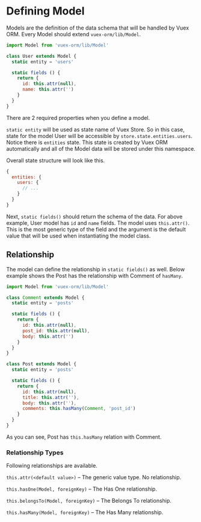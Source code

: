 # Defining Model

Models are the definition of the data schema that will be handled by Vuex ORM. Every Model should extend `vuex-orm/lib/Model`.

```js
import Model from 'vuex-orm/lib/Model'

class User extends Model {
  static entity = 'users'

  static fields () {
    return {
      id: this.attr(null),
      name: this.attr('')
    }
  }
}
```

There are 2 required properties when you define a model.

`static entity` will be used as state name of Vuex Store. So in this case, state for the model User will be accessible by `store.state.entities.users`. Notice there is `entities` state. This state is created by Vuex ORM automatically and all of the Model data will be stored under this namespace.

Overall state structure will look like this.

```js
{
  entities: {
    users: {
      // ...
    }
  }
}
```

Next, `static fields()` should return the schema of the data. For above example, User model has `id` and `name` fields. The model uses `this.attr()`. This is the most generic type of the field and the argument is the default value that will be used when instantiating the model class.

## Relationship

The model can define the relationship in `static fields()` as well. Below example shows the Post has the relationship with Comment of `hasMany`.

```js
import Model from 'vuex-orm/lib/Model'

class Comment extends Model {
  static entity = 'posts'

  static fields () {
    return {
      id: this.attr(null),
      post_id: this.attr(null),
      body: this.attr('')
    }
  }
}

class Post extends Model {
  static entity = 'posts'

  static fields () {
    return {
      id: this.attr(null),
      title: this.attr(''),
      body: this.attr(''),
      comments: this.hasMany(Comment, 'post_id')
    }
  }
}
```

As you can see, Post has `this.hasMany` relation with Comment.

### Relationship Types

Following relationships are available.

`this.attr(<default value>)` – The generic value type. No relationship.

`this.hasOne(Model, foreignKey)` – The Has One relationship.

`this.belongsTo(Model, foreignKey)` – The Belongs To relationship.

`this.hasMany(Model, foreignKey)` – The Has Many relationship.
